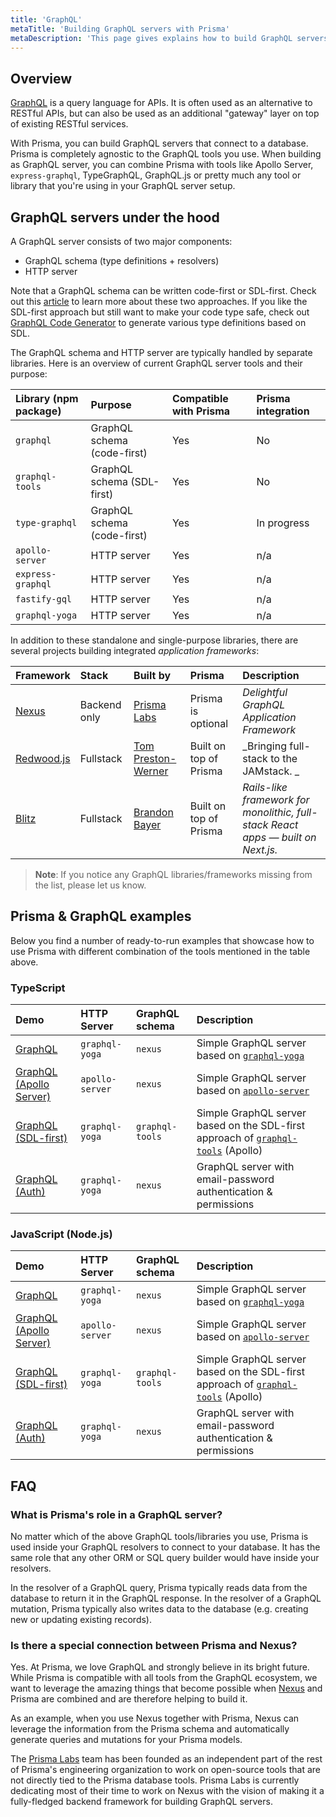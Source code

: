 ```yaml
---
title: 'GraphQL'
metaTitle: 'Building GraphQL servers with Prisma'
metaDescription: 'This page gives explains how to build GraphQL servers with Prisma. It shows how Prisma fits into the GraphQL ecosystem and provides practical examples.'
---
```


## Overview

[GraphQL](http://graphql.org/) is a query language for APIs. It is often used as an alternative to RESTful APIs, but can also be used as an additional "gateway" layer on top of existing RESTful services.

With Prisma, you can build GraphQL servers that connect to a database. Prisma is completely agnostic to the GraphQL tools you use. When building as GraphQL server, you can combine Prisma with tools like Apollo Server, `express-graphql`, TypeGraphQL, GraphQL.js or pretty much any tool or library that you're using in your GraphQL server setup.

## GraphQL servers under the hood

A GraphQL server consists of two major components:

- GraphQL schema (type definitions + resolvers)
- HTTP server

Note that a GraphQL schema can be written code-first or SDL-first. Check out this [article](https://www.prisma.io/blog/the-problems-of-schema-first-graphql-development-x1mn4cb0tyl3/) to learn more about these two approaches. If you like the SDL-first approach but still want to make your code type safe, check out [GraphQL Code Generator](https://graphql-code-generator.com/) to generate various type definitions based on SDL.

The GraphQL schema and HTTP server are typically handled by separate libraries. Here is an overview of current GraphQL server tools and their purpose:

| Library (npm package) | Purpose                     | Compatible with Prisma | Prisma integration |
| :-------------------- | :-------------------------- | :--------------------- | :----------------- |
| `graphql`             | GraphQL schema (code-first) | Yes                    | No                 |
| `graphql-tools`       | GraphQL schema (SDL-first)  | Yes                    | No                 |
| `type-graphql`        | GraphQL schema (code-first) | Yes                    | In progress        |
| `apollo-server`       | HTTP server                 | Yes                    | n/a                |
| `express-graphql`     | HTTP server                 | Yes                    | n/a                |
| `fastify-gql`         | HTTP server                 | Yes                    | n/a                |
| `graphql-yoga`        | HTTP server                 | Yes                    | n/a                |

In addition to these standalone and single-purpose libraries, there are several projects building integrated _application frameworks_:

| Framework                                  | Stack        | Built by                                          | Prisma                 | Description                                                                                                                           |
| :----------------------------------------- | :----------- | :------------------------------------------------ | :--------------------- | :------------------------------------------------------------------------------------------------------------------------------------ |
| [Nexus](https://www.nexusjs.org/#/)        | Backend only | [Prisma Labs](https://github.com/prisma-labs/)    | Prisma is optional     | _Delightful GraphQL Application Framework_                                                                                            |
| [Redwood.js](https://redwoodjs.com)        | Fullstack    | [Tom Preston-Werner](https://github.com/mojombo/) | Built on top of Prisma | _Bringing full-stack to the JAMstack. _                                                                                               |
| [Blitz](https://github.com/blitz-js/blitz) | Fullstack    | [Brandon Bayer](https://github.com/flybayer)      | Built on top of Prisma | _Rails-like framework for monolithic, full-stack React apps — built on Next.js._ |

> **Note**: If you notice any GraphQL libraries/frameworks missing from the list, please let us know.

## Prisma & GraphQL examples

Below you find a number of ready-to-run examples that showcase how to use Prisma with different combination of the tools mentioned in the table above.

### TypeScript

| Demo                                                                                                               | HTTP Server     | GraphQL schema  | Description                                                                                                                            |
| :----------------------------------------------------------------------------------------------------------------- | :-------------- | :-------------- | :------------------------------------------------------------------------------------------------------------------------------------- |
| [GraphQL](https://github.com/prisma/prisma-examples/tree/master/typescript/graphql)                               | `graphql-yoga`  | `nexus`         | Simple GraphQL server based on [`graphql-yoga`](https://github.com/prisma-labs/graphql-yoga)                                           |
| [GraphQL (Apollo Server)](https://github.com/prisma/prisma-examples/tree/master/typescript/graphql-apollo-server) | `apollo-server` | `nexus`         | Simple GraphQL server based on [`apollo-server`](https://www.apollographql.com/docs/apollo-server/)                                    |
| [GraphQL (SDL-first)](https://github.com/prisma/prisma-examples/tree/master/typescript/graphql-sdl-first)         | `graphql-yoga`  | `graphql-tools` | Simple GraphQL server based on the SDL-first approach of [`graphql-tools`](https://www.apollographql.com/docs/graphql-tools/) (Apollo) |
| [GraphQL (Auth)](https://github.com/prisma/prisma-examples/tree/master/typescript/graphql-auth)                   | `graphql-yoga`  | `nexus`         | GraphQL server with email-password authentication & permissions                                                                        |

### JavaScript (Node.js)

| Demo                                                                                                               | HTTP Server     | GraphQL schema  | Description                                                                                                                            |
| :----------------------------------------------------------------------------------------------------------------- | :-------------- | :-------------- | :------------------------------------------------------------------------------------------------------------------------------------- |
| [GraphQL](https://github.com/prisma/prisma-examples/tree/master/javascript/graphql)                               | `graphql-yoga`  | `nexus`         | Simple GraphQL server based on [`graphql-yoga`](https://github.com/prisma-labs/graphql-yoga)                                           |
| [GraphQL (Apollo Server)](https://github.com/prisma/prisma-examples/tree/master/javascript/graphql-apollo-server) | `apollo-server` | `nexus`         | Simple GraphQL server based on [`apollo-server`](https://www.apollographql.com/docs/apollo-server/)                                    |
| [GraphQL (SDL-first)](https://github.com/prisma/prisma-examples/tree/master/javascript/graphql-sdl-first)         | `graphql-yoga`  | `graphql-tools` | Simple GraphQL server based on the SDL-first approach of [`graphql-tools`](https://www.apollographql.com/docs/graphql-tools/) (Apollo) |
| [GraphQL (Auth)](https://github.com/prisma/prisma-examples/tree/master/javascript/graphql-auth)                   | `graphql-yoga`  | `nexus`         | GraphQL server with email-password authentication & permissions                                                                        |

## FAQ

### What is Prisma's role in a GraphQL server?

No matter which of the above GraphQL tools/libraries you use, Prisma is used inside your GraphQL resolvers to connect to your database. It has the same role that any other ORM or SQL query builder would have inside your resolvers.

In the resolver of a GraphQL query, Prisma typically reads data from the database to return it in the GraphQL response. In the resolver of a GraphQL mutation, Prisma typically also writes data to the database (e.g. creating new or updating existing records).

### Is there a special connection between Prisma and Nexus?

Yes. At Prisma, we love GraphQL and strongly believe in its bright future. While Prisma is compatible with all tools from the GraphQL ecosystem, we want to leverage the amazing things that become possible when [Nexus](https://www.nexusjs.org/#/) and Prisma are combined and are therefore helping to build it. 

As an example, when you use Nexus together with Prisma, Nexus can  leverage the information from the Prisma schema and automatically generate queries and mutations for your Prisma models.

The [Prisma Labs](https://github.com/prisma-labs) team has been founded as an independent part of the rest of Prisma's engineering organization to work on open-source tools that are not directly tied to the Prisma database tools. Prisma Labs is currently dedicating most of their time to work on Nexus with the vision of making it a fully-fledged backend framework for building GraphQL servers.
